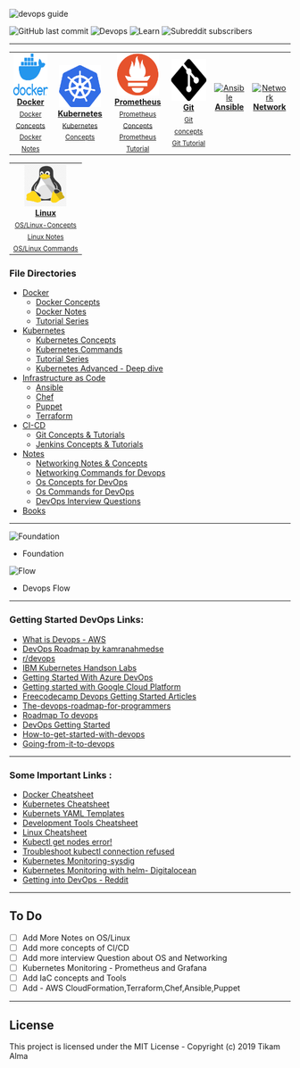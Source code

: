 

![devops guide](https://github.com/Tikam02/DevOps-Guide/blob/master/img/devops-guide.png)

![GitHub last commit](https://img.shields.io/github/last-commit/Tikam02/DevOps_Cheatsheet?style=for-the-badge)   ![Devops](https://img.shields.io/badge/Development-Operations-blue?style=for-the-badge) ![Learn](https://img.shields.io/badge/Learn-Implement-blueviolet?style=for-the-badge) ![Subreddit subscribers](https://img.shields.io/reddit/subreddit-subscribers/devops?style=for-the-badge)

*******************


<center>
<table>

   
 <tr>
<td align="center"><a href="https://github.com/Tikam02/DevOps-Guide/tree/master/Docker"><img src="img/docker.png" width="75px;" height="75px;" alt="Docker"/><br /><b>Docker</b></a><br /><sub><a href="https://github.com/Tikam02/DevOps-Guide/blob/master/Docker/docker-concepts.md">Docker Concepts</a></sub><br><sub><a href="https://github.com/Tikam02/DevOps-Guide/blob/master/Docker/docker-notes.md">Docker Notes</a></sub></td>
     <td align="center"><a href="https://github.com/Tikam02/DevOps-Guide/tree/master/kubernetes"><img src="img/logo/kubernetes.png" width="75px;" height="75px;" alt="kubernetes"/><br /><b>Kubernetes</b></a><br /><sub><a href="">Kubernetes Concepts</a></sub><br><sub></td>
    <td align="center"><a href="#prometheus"><img src="img/logo/prometheus.png" width="75px;" height="75px;" alt="Prometheus"/><br /><b>Prometheus</b></a><br /><sub><a href="#prometheus-beginner">Prometheus Concepts</a></sub><br><sub><a href="#prometheus-advanced">Prometheus Tutorial</a></sub></td>
    <td align="center"><a href="#git"><img src="img/logo/git.png" width="110px;" height="75px;" alt="Git"/><br /><b>Git</b></a><br /><sub><a href="#git-beginner">Git concepts</a></sub><br><sub><a href="#git-advanced">Git Tutorial</a></sub></td>
    <td align="center"><a href="#ansible"><img src="images/ansible.png" width="65px;" height="75px;" alt="Ansible"/><br /><b>Ansible</b></a><br /><sub><a href="#ansible-beginner"> </a></sub><br><sub><a href="#ansible-advanced"></a></sub></td>
    <td align="center"><a href="#Network"><img src="images/network.png" width="80x;" height="75px;" alt="Network"/><br /><b>Network</b></a><br /><sub><a href="#network-beginner"></a></sub><br><sub><a href="#network-advanced"> </a></sub></td>
   </tr>
   
   
 </table>
</center>
   
<center>
<table>

   <tr>
    <td align="center"><a href="#linux"><img src="img/logo/linux.jpeg" width="75x;" height="75px;" alt="Linux"/><br /><b>Linux</b></a><br /><sub><a href="#linux-beginner">OS/Linux-Concepts</a></sub><br><sub><a href="#linux-advanced">Linux Notes</a></sub><br><sub><a href="#linux-advanced">OS/Linux Commands</a></sub></td>

 
  </tr>
  
 </table>
</center>

 

### File Directories
 - [Docker](https://github.com/Tikam02/DevOps-Guide/tree/master/Docker) 
   - [Docker Concepts](https://github.com/Tikam02/DevOps-Guide/blob/master/Docker/docker-concepts.md)
   - [Docker Notes](https://github.com/Tikam02/DevOps-Guide/blob/master/Docker/docker-notes.md)
   - [Tutorial Series ](https://github.com/Tikam02/DevOps-Guide/tree/master/Docker)
 - [Kubernetes](https://github.com/Tikam02/DevOps-Guide/tree/master/kubernetes)
   - [Kubernetes Concepts](https://github.com/Tikam02/DevOps-Guide/blob/master/kubernetes/kuber-concepts.md)
   - [Kubernetes Commands](https://github.com/Tikam02/DevOps-Guide/blob/master/kubernetes/kubernetes-commands.md)
   - [Tutorial Series](https://github.com/Tikam02/DevOps-Guide/tree/master/kubernetes)
   - [Kubernetes Advanced - Deep dive](https://github.com/Tikam02/DevOps-Guide/blob/master/kubernetes/kube-advanced.md)
-  [Infrastructure as Code](https://github.com/Tikam02/DevOps-Guide/tree/master/CI-CD)
    - [Ansible](./IaC/Ansible/readme.md) 
    - [Chef](./IaC/chef/readme.md)
    - [Puppet](../DevOps-Guide/IaC/Puppet/readme.md)
    - [Terraform](./IaC/Terraform/readme.md)
 - [CI-CD](https://github.com/Tikam02/DevOps-Guide/tree/master/CI-CD)
    - [Git Concepts & Tutorials]()
    - [Jenkins Concepts & Tutorials]()
 - [Notes](https://github.com/Tikam02/DevOps-Guide/tree/master/notes)
   - [Networking Notes & Concepts](https://github.com/Tikam02/DevOps-Guide/blob/master/notes/networking-notes.md)
   - [Networking Commands for Devops](notes/networking-commands.md)
   - [Os Concepts for DevOps](https://github.com/Tikam02/DevOps-Guide/blob/master/notes/Os-concepts.md)
   - [Os Commands for DevOps](notes/os-commands.md)
   - [DevOps Interview Questions](https://github.com/Tikam02/DevOps-Guide/blob/master/notes/Dev-ops-Interview.md)
 - [Books](https://github.com/Tikam02/DevOps-Guide/tree/master/books) 

******************



![Foundation](https://github.com/Tikam02/DevOps_Cheatsheet/blob/master/img/flow.png)
* Foundation

![Flow](https://github.com/Tikam02/DevOps_Cheatsheet/blob/master/img/foundation.png)
* Devops Flow

********************


### Getting Started DevOps Links:

- [What is Devops - AWS](https://aws.amazon.com/devops/what-is-devops/)
- [DevOps Roadmap by kamranahmedse](https://github.com/kamranahmedse/developer-roadmap/blob/master/images/devops.png)
- [r/devops](https://www.reddit.com/r/devops/)
- [IBM Kubernetes Handson Labs](https://github.com/IBM/kube101/tree/master/workshop)
- [Getting Started With Azure DevOps](https://github.com/microsoft/azuredevopslabs)
- [Getting started with Google Cloud Platform](https://cloud.google.com/gcp/getting-started/)
- [Freecodecamp Devops Getting Started Articles](https://www.freecodecamp.org/news/tag/devops/)
- [The-devops-roadmap-for-programmers](https://dzone.com/articles/the-devops-roadmap-for-programmers)
- [Roadmap To devops](https://medium.com/faun/the-roadmap-to-become-a-devops-dude-from-server-to-serverless-dd97420f640e)
- [DevOps Getting Started](https://medium.com/@devfire/how-to-become-a-devops-engineer-in-six-months-or-less-366097df7737)
- [How-to-get-started-with-devops](https://dev.to/liquid_chickens/how-to-get-started-with-devops)
- [Going-from-it-to-devops](https://medium.com/better-programming/going-from-it-to-devops-996192520331)
  


*******************
### Some Important Links : 
- [Docker Cheatsheet](https://cheatsheet.dennyzhang.com/cheatsheet-docker-a4)
- [Kubernetes Cheatsheet](https://cheatsheet.dennyzhang.com/cheatsheet-kubernetes-A4)
- [Kubernets YAML Templates](https://cheatsheet.dennyzhang.com/kubernetes-yaml-templates)
- [Development Tools Cheatsheet](https://cheatsheet.dennyzhang.com/category/tools)
- [Linux Cheatsheet](https://cheatsheet.dennyzhang.com/category/linux)
- [Kubectl get nodes error!](https://jessicadeen.com/kubectl-get-nodes-error-unable-to-connect-to-the-server-dial-tcp-i-o-timeout/)
- [Troubleshoot kubectl connection refused](https://medium.com/@texasdave2/troubleshoot-kubectl-connection-refused-6f5445a396ed)
- [Kubernetes Monitoring-sysdig](https://sysdig.com/blog/kubernetes-monitoring-prometheus/)
- [Kubernetes Monitoring with helm- Digitalocean](https://www.digitalocean.com/community/tutorials/how-to-set-up-digitalocean-kubernetes-cluster-monitoring-with-helm-and-prometheus-operator)
- [Getting into DevOps - Reddit](https://www.reddit.com/r/devops/comments/dbusbr/monthly_getting_into_devops_thread_201910/)

**************************
## To Do

- [ ] Add More Notes on OS/Linux
- [ ] Add more concepts of CI/CD
- [ ] Add more interview Question about OS and Networking
- [ ] Kubernetes Monitoring - Prometheus and Grafana
- [ ] Add IaC concepts and Tools
- [ ] Add - AWS CloudFormation,Terraform,Chef,Ansible,Puppet

**************************

## License

This project is licensed under the MIT License - Copyright (c) 2019 Tikam Alma
